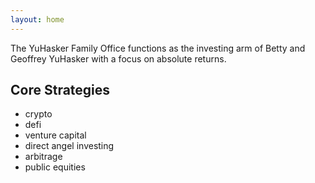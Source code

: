 ```yaml
---
layout: home
---
```


The YuHasker Family Office functions as the investing arm of Betty and
Geoffrey YuHasker with a focus on absolute returns.

## Core Strategies
- crypto
- defi
- venture capital
- direct angel investing
- arbitrage
- public equities
